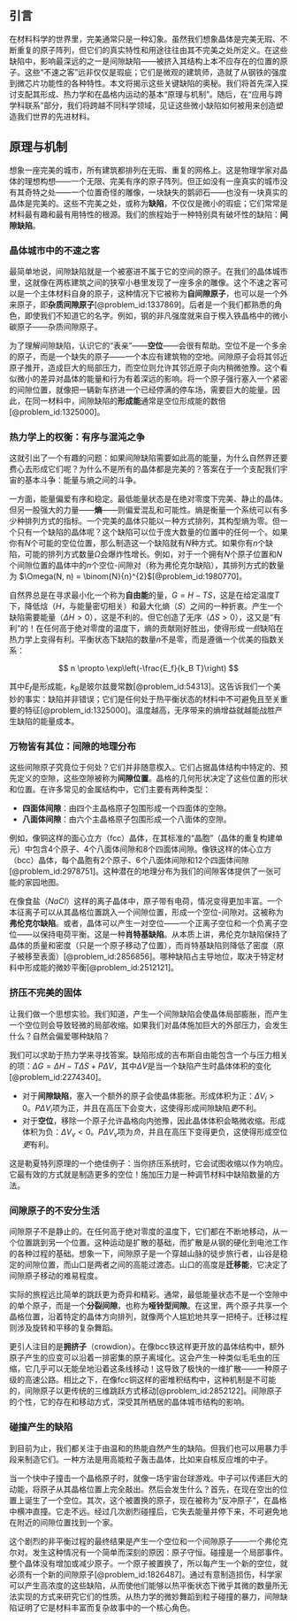 ## 引言
在材料科学的世界里，完美通常只是一种幻象。虽然我们想象晶体是完美无瑕、不断重复的原子阵列，但它们的真实特性和用途往往由其不完美之处所定义。在这些缺陷中，影响最深远的之一是间隙缺陷——被挤入其结构上本不应存在的位置的原子。这些“不速之客”远非仅仅是瑕疵；它们是微观的建筑师，造就了从钢铁的强度到微芯片功能性的各种特性。本文将揭示这些关键缺陷的奥秘。我们将首先深入探讨支配其形成、热力学和在晶格内运动的基本“原理与机制”。随后，在“应用与跨学科联系”部分，我们将跨越不同科学领域，见证这些微小缺陷如何被用来创造塑造我们世界的先进材料。

## 原理与机制

想象一座完美的城市，所有建筑都排列在无瑕、重复的网格上。这是物理学家对晶体的理想构想——一个无限、完美有序的原子阵列。但正如没有一座真实的城市没有其奇特之处——一个位置奇怪的雕像，一块缺失的鹅卵石——也没有一块真实的晶体是完美的。这些不完美之处，或称为**缺陷**，不仅仅是微小的瑕疵；它们常常是材料最有趣和最有用特性的根源。我们的旅程始于一种特别具有破坏性的缺陷：**间隙缺陷**。

### 晶体城市中的不速之客

最简单地说，间隙缺陷就是一个被塞进不属于它的空间的原子。在我们的晶体城市里，这就像在两栋建筑之间的狭窄小巷里发现了一座多余的雕像。这个不速之客可以是一个主体材料自身的原子，这种情况下它被称为**自间隙原子**，也可以是一个外来原子，即**杂质间隙原子**[@problem_id:1337869]。后者是一个我们都熟悉的角色，即使我们不知道它的名字。例如，钢的非凡强度就来自于楔入铁晶格中的微小碳原子——杂质间隙原子。

为了理解间隙缺陷，认识它的“表亲”——**空位**——会很有帮助。空位不是一个多余的原子，而是一个缺失的原子——一个本应有建筑物的空地。间隙原子会将其邻近原子推开，造成巨大的局部压力，而空位则允许其邻近原子向内稍微弛豫。这个看似微小的差异对晶体的能量和行为有着深远的影响。将一个原子强行塞入一个紧密的间隙位置，就像把一辆新车挤进一个已经停满的停车场，需要巨大的能量。因此，在同一材料中，间隙缺陷的**形成能**通常是空位形成能的数倍[@problem_id:1325000]。

### 热力学上的权衡：有序与混沌之争

这就引出了一个有趣的问题：如果间隙缺陷需要如此高的能量，为什么自然界还要费心去形成它们呢？为什么不是所有的晶体都是完美的？答案在于一个支配我们宇宙的基本斗争：能量与熵之间的斗争。

一方面，能量偏爱有序和稳定。最低能量状态是在绝对零度下完美、静止的晶体。但另一股强大的力量——**熵**——则偏爱混乱和可能性。熵是衡量一个系统可以有多少种排列方式的指标。一个完美的晶体只能以一种方式排列，其构型熵为零。但一个只有一个缺陷的晶体呢？这个缺陷可以位于庞大数量的位置中的任何一个。如果你有$N$个可能的空位位置，那么制造这一个缺陷就有$N$种方式。如果你有$n$个缺陷，可能的排列方式数量$\Omega$会爆炸性增长。例如，对于一个拥有$N$个原子位置和$N$个间隙位置的晶体中的$n$个空位-间隙对（称为弗伦克尔缺陷），其排列方式的数量为 $\Omega(N, n) = \binom{N}{n}^{2}$[@problem_id:1980770]。

自然界总是在寻求最小化一个称为**自由能**的量，$G = H - TS$，这是在给定温度$T$下，降低焓（$H$，与能量密切相关）和最大化熵（$S$）之间的一种折衷。产生一个缺陷需要能量（$\Delta H > 0$），这是不利的。但它创造了无序（$\Delta S > 0$），这又是“有利”的！在任何高于绝对零度的温度下，熵的贡献刚好胜出，使得形成*一些*缺陷在热力学上变得有利。平衡状态下缺陷的数量$n$不是零，而是遵循一个优美的指数关系：

$$
n \propto \exp\left(-\frac{E_f}{k_B T}\right)
$$

其中$E_f$是形成能，$k_B$是玻尔兹曼常数[@problem_id:54313]。这告诉我们一个美妙的事实：缺陷并非错误；它们是任何处于热平衡状态的材料中不可避免且至关重要的特征[@problem_id:1325000]。温度越高，无序带来的熵增益就越能战胜产生缺陷的能量成本。

### 万物皆有其位：间隙的地理分布

这些间隙原子究竟位于何处？它们并非随意楔入。它们占据晶体结构中特定的、预先定义的空隙，这些空隙被称为**间隙位置**。晶格的几何形状决定了这些位置的形状和位置。在许多常见的金属结构中，它们主要有两种类型：

*   **四面体间隙**：由四个主晶格原子包围形成一个四面体的空隙。
*   **八面体间隙**：由六个主晶格原子包围形成一个八面体的空隙。

例如，像铜这样的面心立方（fcc）晶体，在其标准的“晶胞”（晶体的重复构建单元）中包含4个原子、4个八面体间隙和8个四面体间隙。像铁这样的体心立方（bcc）晶体，每个晶胞有2个原子、6个八面体间隙和12个四面体间隙[@problem_id:2978751]。这种潜在的地理分布为我们的间隙客体提供了一张可能的家园地图。

在像食盐（$NaCl$）这样的离子晶体中，原子带有电荷，情况变得更加丰富。一个本征离子可以从其晶格位置跳入一个间隙位置，形成一个空位-间隙对。这被称为**弗伦克尔缺陷**。或者，晶体可以产生一对空位——一个正离子空位和一个负离子空位——以保持电荷平衡。这是一种**肖特基缺陷**。从本质上讲，弗伦克尔缺陷保持了晶体的质量和密度（只是一个原子移动了位置），而肖特基缺陷则降低了密度（原子被移至表面）[@problem_id:2856856]。哪种缺陷占主导地位，取决于特定材料中形成能的微妙平衡[@problem_id:2512121]。

### 挤压不完美的固体

让我们做一个思想实验。我们知道，产生一个间隙缺陷会使晶体局部膨胀，而产生一个空位则会导致轻微的局部收缩。如果我们对晶体施加巨大的外部压力，会发生什么？自然会偏爱哪种缺陷？

我们可以求助于热力学来寻找答案。缺陷形成的吉布斯自由能包含一个与压力相关的项：$\Delta G = \Delta H - T\Delta S + P\Delta V$，其中$\Delta V$是当一个缺陷产生时晶体体积的变化[@problem_id:2274340]。

*   对于**间隙缺陷**，塞入一个额外的原子会使晶体膨胀。形成体积为正：$\Delta V_i > 0$。$P\Delta V_i$项为正，并且在高压下会变大，这使得形成间隙缺陷*更*不利。
*   对于**空位**，移除一个原子允许晶格向内弛豫，因此晶体体积会略微收缩。形成体积为负：$\Delta V_v < 0$。$P\Delta V_v$项为*负*，并且在高压下变得更负，这使得形成空位*更*有利。

这是勒夏特列原理的一个绝佳例子：当你挤压系统时，它会试图收缩以作为响应。它最有效的方式就是制造更多的空位！施加压力是一种调节材料中缺陷数量的方法。

### 间隙原子的不安分生活

间隙原子不是静止的。在任何高于绝对零度的温度下，它们都在不断地移动，从一个位置跳到另一个位置。这种运动是扩散的基础，而扩散是从钢的硬化到电池工作的各种过程的基础。想象一下，间隙原子是一个穿越山脉的徒步旅行者，山谷是稳定的间隙位置，而山口是两者之间的高能过渡态。山口的高度是**迁移能**，它决定了间隙原子移动的难易程度。

实际的旅程远比简单的跳跃更为奇异和精彩。通常，最低能量状态不是一个空隙中的单个原子，而是一个**分裂间隙**，也称为**哑铃型间隙**。在这里，两个原子共享一个晶格位置，沿着特定的晶体方向排列，就像两个人尴尬地共享一把椅子。迁移过程则涉及旋转和平移的复杂舞蹈。

更引人注目的是**拥挤子**（crowdion）。在像bcc铁这样更开放的晶体结构中，额外原子产生的应变可以沿着一排密集的原子离域化。这会产生一种类似毛毛虫的压缩，它几乎可以无能垒地沿着这条线移动！这导致了极快的一维扩散——一种原子级的高速公路。相比之下，在像fcc铜这样的密堆积结构中，这种机制是不可能的，间隙原子以更传统的三维跳跃方式移动[@problem_id:2852122]。间隙原子的个性，它的存在和移动方式，深受其所栖居的晶体城市结构的影响。

### 碰撞产生的缺陷

到目前为止，我们都关注于由温和的热能自然产生的缺陷。但我们也可以用暴力手段来制造它们。一种方法是用高能粒子轰击晶体，比如来自核反应堆的中子。

当一个快中子撞击一个晶格原子时，就像一场宇宙台球游戏。中子可以传递巨大的动能，将原子从其晶格位置上完全敲出。然后会发生什么？首先，在现在空出的位置上诞生了一个空位。其次，这个被置换的原子，现在被称为“反冲原子”，在晶格中横冲直撞。它走不远。经过几次剧烈碰撞后，它失去能量并停下来，不可避免地在附近的间隙位置找到一个家。

这个剧烈的非平衡过程的最终结果是产生一个空位和一个间隙原子——一个弗伦克尔对。发生这种情况有一个简单而深刻的原因：原子守恒。碰撞是一个局部事件。整个晶体没有增加或减少原子。一个原子被置换了，所以每产生一个新的空位，就必须有一个新的间隙原子[@problem_id:1826487]。通过有意制造损伤，科学家可以产生高浓度的这些缺陷，从而使他们能够以热平衡状态下微乎其微的数量所无法实现的方式来研究它们的性质。从热力学的微妙舞蹈到粒子碰撞的暴力，间隙缺陷证明了它是材料丰富而复杂故事中的一个核心角色。

